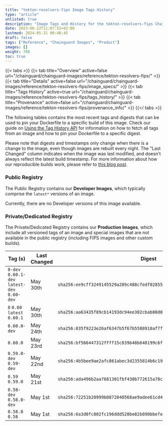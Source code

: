 ```yaml
---
title: "tekton-resolvers-fips Image Tags History"
type: "article"
unlisted: true
description: "Image Tags and History for the tekton-resolvers-fips Chainguard Image"
date: 2023-06-22T11:07:52+02:00
lastmod: 2024-05-31 00:48:45
draft: false
tags: ["Reference", "Chainguard Images", "Product"]
images: []
weight: 700
toc: true
---
```


{{< tabs >}}
{{< tab title="Overview" active=false url="/chainguard/chainguard-images/reference/tekton-resolvers-fips/" >}}
{{< tab title="Details" active=false url="/chainguard/chainguard-images/reference/tekton-resolvers-fips/image_specs/" >}}
{{< tab title="Tags History" active=true url="/chainguard/chainguard-images/reference/tekton-resolvers-fips/tags_history/" >}}
{{< tab title="Provenance" active=false url="/chainguard/chainguard-images/reference/tekton-resolvers-fips/provenance_info/" >}}
{{</ tabs >}}

The following tables contains the most recent tags and digests that can be used to pin your Dockerfile to a specific build of this image. Check our guide on [Using the Tag History API](/chainguard/chainguard-images/using-the-tag-history-api/) for information on how to fetch all tags from an image and how to pin your Dockerfile to a specific digest.

Please note that digests and timestamps only change when there is a change to the image, even though images are rebuilt every night. The "Last Changed" column indicates when the image was last modified, and doesn't always reflect the latest build timestamp. For more information about how our reproducible builds work, please refer to [this blog post](https://www.chainguard.dev/unchained/reproducing-chainguards-reproducible-image-builds).

### Public Registry
The Public Registry contains our **Developer Images**, which typically comprise the `latest*` versions of an image.

Currently, there are no Developer versions of this image available.

### Private/Dedicated Registry
The Private/Dedicated Registry contains our **Production Images**, which include all versioned tags of an image and special images that are not available in the public registry (including FIPS images and other custom builds).

| Tag (s)                                       | Last Changed | Digest                                                                    |
|-----------------------------------------------|--------------|---------------------------------------------------------------------------|
|  `0-dev` `0.60.1-dev` `latest-dev` `0.60-dev` | May 30th     | `sha256:ee9cff3249145529a289c488cfedf028556f65e244f4c6ef15b4f08a0119776d` |
|  `0` `0.60` `latest` `0.60.1`                 | May 30th     | `sha256:aa63435f89cb14193dc94ee302cbab80d0e7f88a7741a50bd296ae7fd28d75bb` |
|  `0.60.0-dev`                                 | May 24th     | `sha256:035f9223e26af6347b5f67b5588910af7f9ae1187f0f4657295937017b3b7f95` |
|  `0.60.0`                                     | May 23rd     | `sha256:bf566447312ffff15c839b48b648199c6ff5594cbcdec24189a9cd09cebc2ecf` |
|  `0.59.0-dev` `0.59-dev`                      | May 22nd     | `sha256:4b5bee9ae2afc861abec3d2355814b6c198e14765ee185f9b9e9d95185223786` |
|  `0.59` `0.59.0`                              | May 21st     | `sha256:ada496b2aa7681301fbf430b772615a78ccd0c0626dc84429b9a46cb998cf8f0` |
|  `0.58-dev` `0.58.0-dev`                      | May 1st      | `sha256:72251b20999b0872040568ae9adee61cd4d26e47c39218e9cd3c9c5635ca9018` |
|  `0.58.0` `0.58`                              | May 1st      | `sha256:6a3d0fc802fc196ddd528be82b890bbefeda5ee0f5e055275a71400bb351438c` |

